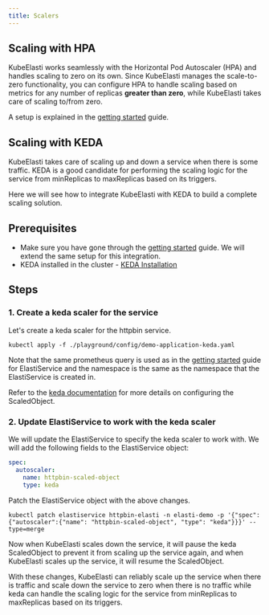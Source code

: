 ```yaml
---
title: Scalers
---
```



## Scaling with HPA

KubeElasti works seamlessly with the Horizontal Pod Autoscaler (HPA) and handles scaling to zero on its own. Since KubeElasti manages the scale-to-zero functionality, you can configure HPA to handle scaling based on metrics for any number of replicas **greater than zero**, while KubeElasti takes care of scaling to/from zero.

A setup is explained in the [getting started](/src/gs-setup/) guide.


## Scaling with KEDA

KubeElasti takes care of scaling up and down a service when there is some traffic. KEDA is a good candidate for performing the scaling logic for the service from minReplicas to maxReplicas based on its triggers.

Here we will see how to integrate KubeElasti with KEDA to build a complete scaling solution.

## Prerequisites

- Make sure you have gone through the [getting started](/src/gs-setup/) guide. We will extend the same setup for this integration.
- KEDA installed in the cluster - [KEDA Installation](https://keda.sh/docs/latest/deploy/)

## Steps

### 1. Create a keda scaler for the service

Let's create a keda scaler for the httpbin service.

``` shell
kubectl apply -f ./playground/config/demo-application-keda.yaml
```
Note that the same prometheus query is used as in the [getting started](/src/gs-setup/) guide for ElastiService and the namespace is the same as the namespace that the ElastiService is created in.

Refer to the [keda documentation](https://keda.sh/docs/2.16/reference/scaledobject-spec/) for more details on configuring the ScaledObject.

### 2. Update ElastiService to work with the keda scaler

We will update the ElastiService to specify the keda scaler to work with. We will add the following fields to the ElastiService object:
```yaml
spec:
  autoscaler:
    name: httpbin-scaled-object
    type: keda
```

Patch the ElastiService object with the above changes.

``` shell
kubectl patch elastiservice httpbin-elasti -n elasti-demo -p '{"spec":{"autoscaler":{"name": "httpbin-scaled-object", "type": "keda"}}}' --type=merge
```

Now when KubeElasti scales down the service, it will pause the keda ScaledObject to prevent it from scaling up the service again, and when KubeElasti scales up the service, it will resume the ScaledObject.

With these changes, KubeElasti can reliably scale up the service when there is traffic and scale down the service to zero when there is no traffic while keda can handle the scaling logic for the service from minReplicas to maxReplicas based on its triggers.

